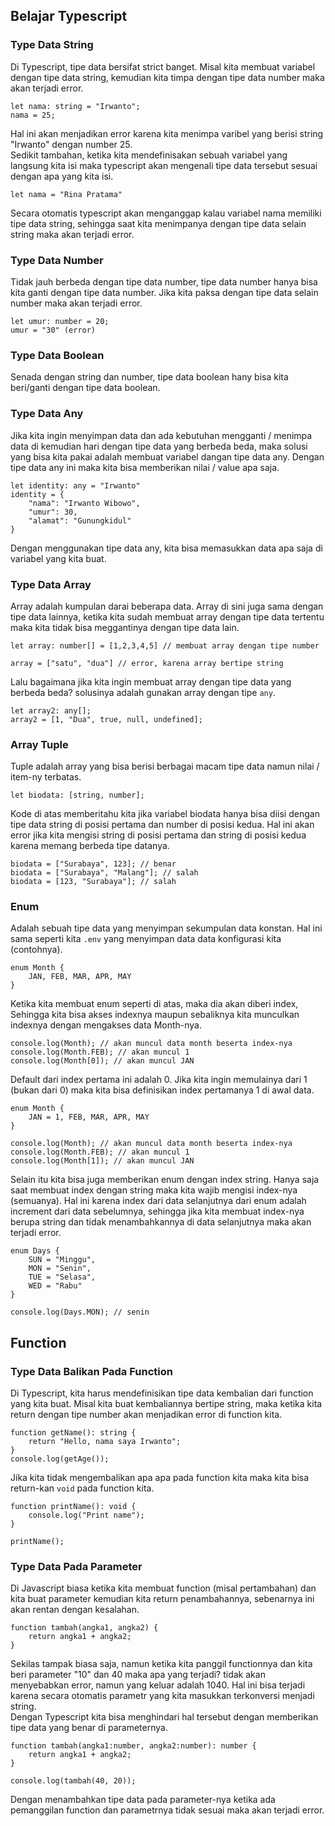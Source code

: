 ## Belajar Typescript

### Type Data String
Di Typescript, tipe data bersifat strict banget. Misal kita membuat variabel dengan tipe data string, kemudian kita timpa dengan tipe data number maka akan terjadi error.
```
let nama: string = "Irwanto";
nama = 25;
```
Hal ini akan menjadikan error karena kita menimpa varibel yang berisi string "Irwanto" dengan number 25.<br />
Sedikit tambahan, ketika kita mendefinisakan sebuah variabel yang langsung kita isi maka typescript akan mengenali tipe data tersebut sesuai dengan apa yang kita isi.
```
let nama = "Rina Pratama"
```
Secara otomatis typescript akan menganggap kalau variabel nama memiliki tipe data string, sehingga saat kita menimpanya dengan tipe data selain string maka akan terjadi error.

### Type Data Number
Tidak jauh berbeda dengan tipe data number, tipe data number hanya bisa kita ganti dengan tipe data number. Jika kita paksa dengan tipe data selain number maka akan terjadi error.
```
let umur: number = 20;
umur = "30" (error)
```

### Type Data Boolean
Senada dengan string dan number, tipe data boolean hany bisa kita beri/ganti dengan tipe data boolean.

### Type Data Any
Jika kita ingin menyimpan data dan ada kebutuhan mengganti / menimpa data di kemudian hari dengan tipe data yang berbeda beda, maka solusi yang bisa kita pakai adalah membuat variabel dangan tipe data any.
Dengan tipe data any ini maka kita bisa memberikan nilai / value apa saja.
```
let identity: any = "Irwanto"
identity = {
    "nama": "Irwanto Wibowo",
    "umur": 30,
    "alamat": "Gunungkidul"
}
```
Dengan menggunakan tipe data any, kita bisa memasukkan data apa saja di variabel yang kita buat.

### Type Data Array
Array adalah kumpulan darai beberapa data. Array di sini juga sama dengan tipe data lainnya, ketika kita sudah membuat array dengan tipe data tertentu maka 
kita tidak bisa meggantinya dengan tipe data lain.
```
let array: number[] = [1,2,3,4,5] // membuat array dengan tipe number

array = ["satu", "dua"] // error, karena array bertipe string
```
Lalu bagaimana jika kita ingin membuat array dengan tipe data yang berbeda beda? solusinya adalah gunakan array dengan tipe `any`.
```
let array2: any[];
array2 = [1, "Dua", true, null, undefined];
```

### Array Tuple
Tuple adalah array yang bisa berisi berbagai macam tipe data namun nilai / item-ny terbatas.
```
let biodata: [string, number];
```
Kode di atas memberitahu kita jika variabel biodata hanya bisa diisi dengan tipe data string di posisi pertama dan number di posisi kedua.
Hal ini akan error jika kita mengisi string di posisi pertama dan string di posisi kedua karena memang berbeda tipe datanya.
```
biodata = ["Surabaya", 123]; // benar
biodata = ["Surabaya", "Malang"]; // salah
biodata = [123, "Surabaya"]; // salah
```

### Enum
Adalah sebuah tipe data yang menyimpan sekumpulan data konstan. Hal ini sama seperti kita `.env` yang menyimpan data data konfigurasi kita (contohnya).
```
enum Month {
    JAN, FEB, MAR, APR, MAY
}
```
Ketika kita membuat enum seperti di atas, maka dia akan diberi index, Sehingga kita bisa akses indexnya maupun sebaliknya kita munculkan indexnya dengan mengakses data Month-nya.
```
console.log(Month); // akan muncul data month beserta index-nya
console.log(Month.FEB); // akan muncul 1
console.log(Month[0]); // akan muncul JAN
```
Default dari index pertama ini adalah 0. Jika kita ingin memulainya dari 1 (bukan dari 0) maka kita bisa definisikan index pertamanya 1 di awal data.
```
enum Month {
    JAN = 1, FEB, MAR, APR, MAY
}

console.log(Month); // akan muncul data month beserta index-nya
console.log(Month.FEB); // akan muncul 1
console.log(Month[1]); // akan muncul JAN
```

Selain itu kita bisa juga memberikan enum dengan index string. Hanya saja saat membuat index dengan string maka kita wajib mengisi index-nya (semuanya).
Hal ini karena index dari data selanjutnya dari enum adalah increment dari data sebelumnya, sehingga jika kita membuat index-nya berupa string dan tidak menambahkannya di data selanjutnya maka akan terjadi error.
```
enum Days {
    SUN = "Minggu",
    MON = "Senin",
    TUE = "Selasa",
    WED = "Rabu"
}

console.log(Days.MON); // senin
```

## Function
### Type Data Balikan Pada Function
Di Typescript, kita harus mendefinisikan tipe data kembalian dari function yang kita buat. Misal kita buat kembaliannya bertipe string, maka ketika kita return dengan tipe number akan menjadikan error di function kita.
```
function getName(): string {
    return "Hello, nama saya Irwanto";
}
console.log(getAge());
```
Jika kita tidak mengembalikan apa apa pada function kita maka kita bisa return-kan ```void``` pada function kita.
```
function printName(): void {
    console.log("Print name");
}

printName();
```

### Type Data Pada Parameter
Di Javascript biasa ketika kita membuat function (misal pertambahan) dan kita buat parameter kemudian kita return penambahannya, sebenarnya ini akan rentan dengan kesalahan.
```
function tambah(angka1, angka2) {
    return angka1 + angka2;
}
```
Sekilas tampak biasa saja, namun ketika kita panggil functionnya dan kita beri parameter "10" dan 40 maka apa yang terjadi? 
tidak akan menyebabkan error, namun yang keluar adalah 1040. Hal ini bisa terjadi karena secara otomatis parametr yang kita masukkan terkonversi menjadi string. <br />
Dengan Typescript kita bisa menghindari hal tersebut dengan memberikan tipe data yang benar di parameternya.
```
function tambah(angka1:number, angka2:number): number {
    return angka1 + angka2;
}

console.log(tambah(40, 20));
```
Dengan menambahkan tipe data pada parameter-nya ketika ada pemanggilan function dan parametrnya tidak sesuai maka akan terjadi error.

